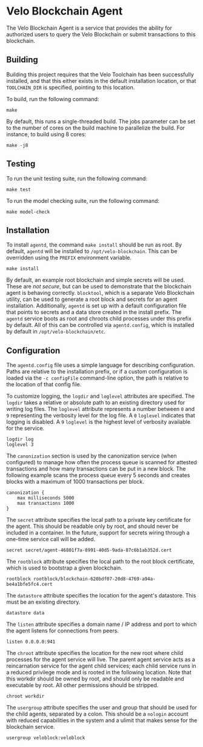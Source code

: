 Velo Blockchain Agent
=====================

The Velo Blockchain Agent is a service that provides the ability for authorized
users to query the Velo Blockchain or submit transactions to this blockchain.

Building
--------

Building this project requires that the Velo Toolchain has been successfully
installed, and that this either exists in the default installation location, or
that `TOOLCHAIN_DIR` is specified, pointing to this location.

To build, run the following command:

    make

By default, this runs a single-threaded build.  The jobs parameter can be set to
the number of cores on the build machine to parallelize the build.  For
instance, to build using 8 cores:

    make -j8

Testing
-------

To run the unit testing suite, run the following command:

    make test

To run the model checking suite, run the following command:

    make model-check

Installation
------------

To install `agentd`, the command `make install` should be run as root.  By
default, `agentd` will be installed to `/opt/velo-blockchain`.  This can be
overridden using the `PREFIX` environment variable.

    make install

By default, an example root blockchain and simple secrets will be used.  These
are _not secure_, but can be used to demonstrate that the blockchain agent is
behaving correctly.  `blocktool`, which is a separate Velo Blockchain utility,
can be used to generate a root block and secrets for an agent installation.
Additionally, `agentd` is set up with a default configuration file that points
to secrets and a data store created in the install prefix.  The `agentd` service
boots as root and chroots child processes under this prefix by default.  All of
this can be controlled via `agentd.config`, which is installed by default in
`/opt/velo-blockchain/etc`.

Configuration
-------------

The `agentd.config` file uses a simple language for describing configuration.
Paths are relative to the installation prefix, or if a custom configuration is
loaded via the `-c configFile` command-line option, the path is relative to the
location of that config file.

To customize logging, the `logdir` and `loglevel` attributes are specified.
The `logdir` takes a relative or absolute path to an existing directory used for
writing log files.  The `loglevel` attribute represents a number between `0` and
`9` representing the verbosity level for the log file.  A `0` `loglevel`
indicates that logging is disabled.  A `9` `loglevel` is the highest level of
verbosity available for the service.

    logdir log
    loglevel 3

The `canonization` section is used by the canonization service (when configured)
to manage how often the process queue is scanned for attested transactions and
how many transactions can be put in a new block.  The following example scans
the process queue every 5 seconds and creates blocks with a maximum of 1000
transactions per block.

    canonization {
        max milliseconds 5000
        max transactions 1000
    }

The `secret` attribute specifies the local path to a private key certificate for
the agent.  This should be readable only by root, and should never be included
in a container.  In the future, support for secrets wiring through a one-time
service call will be added.

    secret secret/agent-46801f7a-8991-40d5-9ada-87c6b1ab352d.cert

The `rootblock` attribute specifies the local path to the root block
certificate, which is used to bootstrap a given blockchain.

    rootblock rootblock/blockchain-620bdf07-20d8-4769-a94a-be4a1bfe5fc4.cert

The `datastore` attribute specifies the location for the agent's datastore.
This must be an existing directory.

    datastore data

The `listen` attribute specifies a domain name / IP address and port to which
the agent listens for connections from peers.

    listen 0.0.0.0:941

The `chroot` attribute specifies the location for the new root where child
processes for the agent service will live.  The parent agent service acts as a
reincarnation service for the agent child services; each child service runs in a
reduced privilege mode and is rooted in the following location.  Note that this
workdir should be owned by root, and should only be readable and executable by
root.  All other permissions should be stripped.

    chroot workdir

The `usergroup` attribute specifies the user and group that should be used for
the child agents, separated by a colon.  This should be a `nologin` account with
reduced capabilities in the system and a ulimit that makes sense for the
blockchain service.

    usergroup veloblock:veloblock
